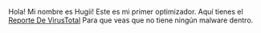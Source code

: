 Hola! Mi nombre es Hugii! Este es mi primer optimizador. Aquí tienes el [Reporte De VirusTotal](https://www.virustotal.com/gui/file/cf9901dd294186524f6fae56481de749a7dbe57b5c79b1e47863494d46eef913?nocache=1 "Virustotal") Para que veas que no tiene ningún malware dentro.
